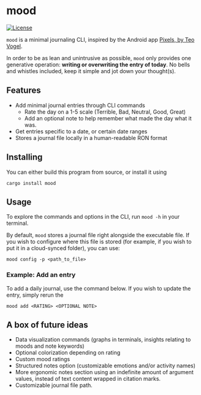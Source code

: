 # mood
[![License](https://img.shields.io/badge/license-MIT%2FApache--2.0-informational)](COPYRIGHT.md)

`mood` is a minimal journaling CLI, inspired by the Android app [Pixels, by Teo Vogel](https://play.google.com/store/apps/details?id=ar.teovogel.yip).

In order to be as lean and unintrusive as possible, `mood` only provides one generative operation: **writing or overwriting the entry of today**. No bells and whistles included, keep it simple and jot down your thought(s).

## Features

* Add minimal journal entries through CLI commands
    * Rate the day on a 1-5 scale (Terrible, Bad, Neutral, Good, Great)
    * Add an optional note to help remember what made the day what it was.
* Get entries specific to a date, or certain date ranges
* Stores a journal file locally in a human-readable RON format

## Installing
You can either build this program from source, or install it using 

`cargo install mood`

## Usage

To explore the commands and options in the CLI, run `mood -h` in your terminal.

By default, `mood` stores a journal file right alongside the executable file. If you wish to configure where this file is stored (for example, if you wish to put it in a cloud-synced folder), you can use:

`mood config -p <path_to_file>`

### Example: Add an entry

To add a daily journal, use the command below. If you wish to update the entry, simply rerun the 

`mood add <RATING> <OPTIONAL NOTE>`


## A box of future ideas

* Data visualization commands (graphs in terminals, insights relating to moods and note keywords)
* Optional colorization depending on rating
* Custom mood ratings
* Structured notes option (customizable emotions and/or activity names)
* More ergonomic notes section using an indefinite amount of argument values, instead of text content wrapped in citation marks.
* Customizable journal file path.